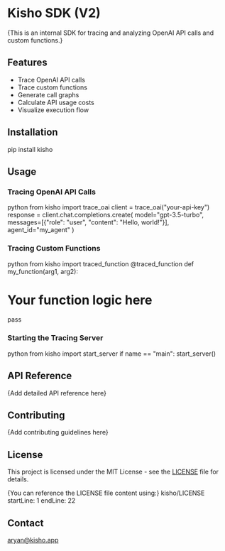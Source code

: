 # Kisho SDK (V2)

{This is an internal SDK for tracing and analyzing OpenAI API calls and custom functions.}

## Features

- Trace OpenAI API calls
- Trace custom functions
- Generate call graphs
- Calculate API usage costs
- Visualize execution flow

## Installation

pip install kisho

## Usage

### Tracing OpenAI API Calls

python
from kisho import trace_oai
client = trace_oai("your-api-key")
response = client.chat.completions.create(
model="gpt-3.5-turbo",
messages=[{"role": "user", "content": "Hello, world!"}],
agent_id="my_agent"
)

### Tracing Custom Functions

python
from kisho import traced_function
@traced_function
def my_function(arg1, arg2):

# Your function logic here

pass

### Starting the Tracing Server

python
from kisho import start_server
if name == "main":
start_server()

## API Reference

{Add detailed API reference here}

## Contributing

{Add contributing guidelines here}

## License

This project is licensed under the MIT License - see the [LICENSE](LICENSE) file for details.

{You can reference the LICENSE file content using:}
kisho/LICENSE
startLine: 1
endLine: 22

## Contact

aryan@kisho.app
